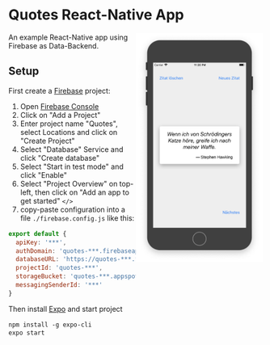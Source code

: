 # Quotes React-Native App

<img src="https://raw.githubusercontent.com/thomd/nice-quotes-app/screenshots/screenshot.png" style="width: 50%; float:right;">

An example React-Native app using Firebase as Data-Backend.

## Setup

First create a [Firebase](https://firebase.google.com) project:

1. Open [Firebase Console](https://console.firebase.google.com/)
2. Click on "Add a Project"
3. Enter project name "Quotes", select Locations and click on "Create Project"
4. Select "Database" Service and click "Create database"
5. Select "Start in test mode" and click "Enable"
6. Select "Project Overview" on top-left, then click on "Add an app to get started" `</>`
7. copy-paste configuration into a file `./firebase.config.js` like this:

```javascript
export default {
  apiKey: '***',
  authDomain: 'quotes-***.firebaseapp.com',
  databaseURL: 'https://quotes-***.firebaseio.com',
  projectId: 'quotes-***',
  storageBucket: 'quotes-***.appspot.com',
  messagingSenderId: '***'
}
```

Then install [Expo](https://expo.io/) and start project

    npm install -g expo-cli
    expo start

